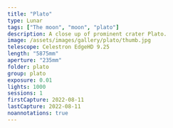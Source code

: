 ```yaml
---
title: "Plato"
type: Lunar
tags: ["The moon", "moon", "plato"]
description: A close up of prominent crater Plato.
image: /assets/images/gallery/plato/thumb.jpg
telescope: Celestron EdgeHD 9.25
length: "5875mm"
aperture: "235mm"
folder: plato
group: plato
exposure: 0.01
lights: 1000
sessions: 1
firstCapture: 2022-08-11 
lastCapture: 2022-08-11
noannotations: true
---
```

